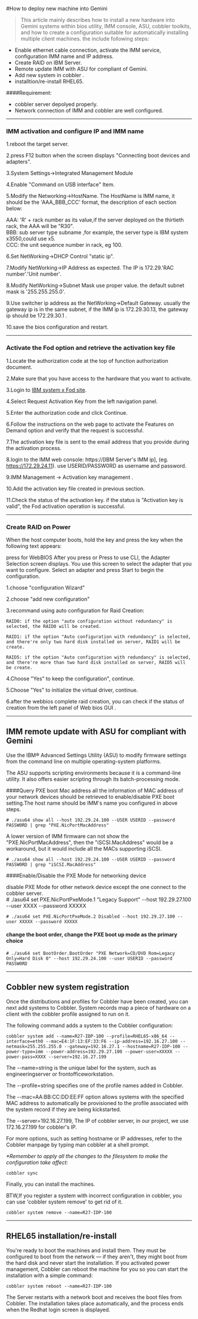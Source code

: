 #How to deploy new machine into Gemini


> This article mainly describes how to install a new hardware into Gemini systems within bios utility, IMM console, ASU, cobbler toolkits, and how to create a configuration suitable for automatically installing multiple client machines. the  include following steps:

+ Enable ethernet cable connection, activate the IMM service, configuration IMM name and IP address.   
+ Create RAID on IBM Server.
+ Remote update IMM with ASU for compliant of Gemini. 
+ Add new system in cobbler .   
+ installtion/re-install RHEL65. 




####Requirement:

+ cobbler server depolyed properly.        
+ Network connection of IMM and cobbler are well configured. 

---

### IMM activation and configure IP and IMM name

1.reboot the target server.    

2.press F12 button when the screen displays "Connecting boot devices and adapters".  

3.System Settings->Integrated Management Module

4.Enable "Command on USB interface" Item.

5.Modify the Networking->HostName. The HostName is IMM name, it should be the 'AAA_BBB_CCC' format, the description of each section below:

  AAA: 'R' + rack number as its value,if the server deployed on the thirtieth rack, the AAA will be "R30".    
  BBB: sub server type subname ,for example, the server type is IBM system x3550,could use x5.    
  CCC: the unit sequence number in rack, eg 100.  

6.Set NetWorking->DHCP Control "static ip".   

7.Modify NetWorking->IP Address as expected. The IP is 172.29.'RAC number'.'Unit number'.   

8.Modify NetWorking->Subnet Mask use proper value. the default subnet mask is '255.255.255.0'. 

9.Use switcher ip address as the NetWorking->Default Gateway. usually the gateway ip is in the same subnet, if the IMM ip is 172.29.30.13, the gateway ip should be 172.29.30.1 .   

10.save the bios configuration and restart.

---

### Activate the Fod option and retrieve the activation key file

1.Locate the authorization code at the top of function authorization document.  

2.Make sure that you have access to the hardware that you want to activate.   

3.Login to [IBM system x Fod site](http://www.ibm.com/systems/x/fod/).   

4.Select Request Activation Key from the left navigation panel.   

5.Enter the authorization code and click Continue.   

6.Follow the instructions on the web page to activate the Features on Demand option and verify that the request is successful.   

7.The activation key file is sent to the email address that you provide during the activation process.   

8.login to the IMM web console: https://[IBM Server's IMM ip], (eg. https://172.29.24.11). use USERID/PASSW0RD as username and password.   

9.IMM Management -> Activation key management .   

10.Add the activation key file created in previous section.   

11.Check the status of the activation key. if the status is "Activation key is valid", the Fod activation operation is successful.
    

------

### Create RAID on Power 

When the host computer boots, hold the <Ctrl> key and press the <H> key when the following text appears:

press <Ctrl><H> for WebBIOS After you press <Ctrl><H> or Press <Ctrl><Y> to use CLI, the Adapter Selection screen displays. You use this screen to select the adapter that you want to configure. Select an adapter and press Start to begin the configuration. 

1.choose "configuration Wizard"

2.choose "add new configuration"

3.recommand using auto configuration for Raid Creation:

    RAID0: if the option "auto configuration without redundancy" is selected, the RAID0 will be created.
    
    RAID1: if the option "Auto configuration with redundancy" is selected, and there're only two hard disk installed on server, RAID1 will be create.   
    
    RAID5: if the option "Auto configuration with redundancy" is selected, and there're more than two hard disk installed on server, RAID5 will be create.

4.Choose "Yes" to keep the configuration", continue.

5.Choose "Yes" to initialize the virtual driver, continue.

6.after the webbios complete raid creation, you can check if the status of creation from the left panel of Web bios GUI .

------

## IMM remote update with ASU for compliant with Gemini   

Use the IBM® Advanced Settings Utility (ASU) to modify firmware settings from
the command line on multiple operating-system platforms.    

The ASU supports scripting environments because it is a command-line utility. It
also offers easier scripting through its batch-processing mode.


####Query PXE boot Mac address
all the information of MAC address of your network devices should be retrieved  to enable/disable PXE boot setting.The host name should be IMM's name you configured in above steps.    

    # ./asu64 show all --host 192.29.24.100 --USER USERID --password PASSW0RD | grep "PXE.NicPortMacAddress"

A lower version of IMM firmware can not show the "PXE.NicPortMacAddress", then the "iSCSI.MacAddress" would be a workaround, but it would include all the MACs supporting iSCSI.
    
    # ./asu64 show all --host 192.29.24.100 --USER USERID --password PASSW0RD | grep "iSCSI.MacAddress"
   
    
####Enable/Disable the PXE Mode for networking device
    
disable PXE Mode for other network device except the one connect to the cobbler server.    
    # ./asu64 set PXE.NicPortPxeMode.1 "Legacy Support" --host 192.29.27.100 --user XXXX --password XXXXX

    
    
    # ./asu64 set PXE.NicPortPxeMode.2 Disabled --host 192.29.27.100 --user XXXXX --password XXXXX      

    
#### change the boot order, change the PXE boot up mode as the primary choice 
    # ./asu64 set BootOrder.BootOrder "PXE Network=CD/DVD Rom=Legacy Only=Hard Disk 0" --host 192.29.24.100 --user USERID --password PASSW0RD

    
---
## Cobbler new system registration    

  Once the distributions and profiles for Cobbler have been created, you can next add systems to Cobbler. System records map a piece of hardware on a client with the cobbler profile assigned to run on it.  
  
   The following command adds a system to the Cobbler configuration: 
    
    cobbler system add --name=R27-IDP-100 --profile=RHEL65-x86_64 --interface=eth0 --mac=E4:1F:13:EF:33:F6 --ip-address=192.16.27.100 --netmask=255.255.255.0 --gateway=192.16.27.1 --hostname=R27-IDP-100 --power-type=imm --power-address=192.29.27.100 --power-user=XXXXX --power-pass=XXXX --server=192.16.27.199 
    
The --name=string is the unique label for the system, such as engineeringserver or frontofficeworkstation.    

The --profile=string specifies one of the profile names added in Cobbler.    

The --mac=AA:BB:CC:DD:EE:FF option allows systems with the specified MAC address to automatically be provisioned to the profile associated with the system record if they are being kickstarted.  

The --server=192.16.27.199, The IP of cobbler server, in our project, we use 172.16.27.199 for cobbler's IP.

For more options, such as setting hostname or IP addresses, refer to the Cobbler manpage by typing man cobbler at a shell prompt. 
   
_\*Remember to apply all the changes to the filesystem to make the configuration take affect:_

    cobbler sync


Finally, you can install the machines.
   
   BTW,If you register a system with incorrect configuration in cobbler, you can use 'cobbler system remove' to get rid of it.    
    
    cobbler system remove --name=R27-IDP-100
   
---
## RHEL65 installation/re-install   

You're ready to boot the machines and install them. They must be configured to boot from the network — if they aren't, they might boot from the hard disk and never start the installation. If you activated power management, Cobbler can reboot the machine for you so you can start the installation with a simple command:

    cobbler system reboot --name=R27-IDP-100

The Server restarts with a network boot and receives the boot files from Cobbler. The installation takes place automatically, and the process ends when the Redhat login screen is displayed.
